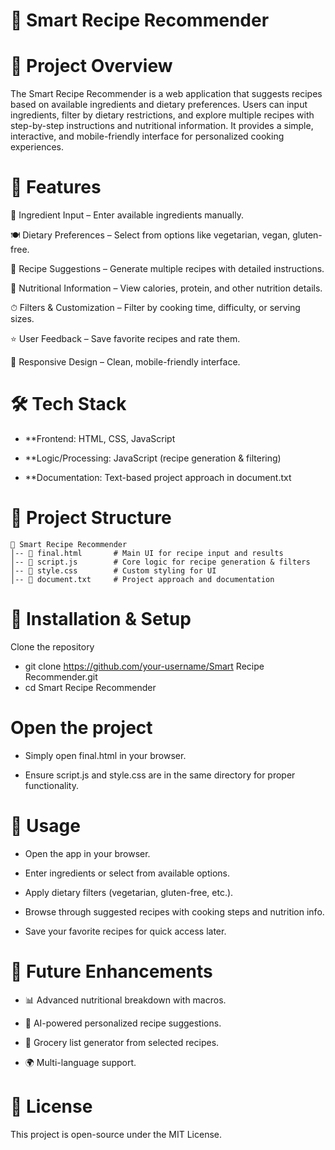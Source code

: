 # 🍳 Smart Recipe Recommender

# 📌 Project Overview

The Smart Recipe Recommender is a web application that suggests recipes based on available ingredients and dietary preferences. Users can input ingredients, filter by dietary restrictions, and explore multiple recipes with step-by-step instructions and nutritional information. It provides a simple, interactive, and mobile-friendly interface for personalized cooking experiences.

# 🚀 Features

🥗 Ingredient Input – Enter available ingredients manually.

🍽 Dietary Preferences – Select from options like vegetarian, vegan, gluten-free.

📖 Recipe Suggestions – Generate multiple recipes with detailed instructions.

🔢 Nutritional Information – View calories, protein, and other nutrition details.

⏱ Filters & Customization – Filter by cooking time, difficulty, or serving sizes.

⭐ User Feedback – Save favorite recipes and rate them.

📱 Responsive Design – Clean, mobile-friendly interface.

# 🛠 Tech Stack

- **Frontend: HTML, CSS, JavaScript

- **Logic/Processing: JavaScript (recipe generation & filtering)

- **Documentation: Text-based project approach in document.txt

# 📂 Project Structure
```
📁 Smart Recipe Recommender
│-- 📄 final.html       # Main UI for recipe input and results
│-- 📄 script.js        # Core logic for recipe generation & filters
│-- 📄 style.css        # Custom styling for UI
│-- 📄 document.txt     # Project approach and documentation
```
# 🔧 Installation & Setup

Clone the repository

- git clone https://github.com/your-username/Smart Recipe Recommender.git
- cd Smart Recipe Recommender


# Open the project

- Simply open final.html in your browser.

- Ensure script.js and style.css are in the same directory for proper functionality.

# 📝 Usage

- Open the app in your browser.

- Enter ingredients or select from available options.

- Apply dietary filters (vegetarian, gluten-free, etc.).

- Browse through suggested recipes with cooking steps and nutrition info.

- Save your favorite recipes for quick access later.

# 🚀 Future Enhancements

 - 📊 Advanced nutritional breakdown with macros.

- 🤖 AI-powered personalized recipe suggestions.

- 🛒 Grocery list generator from selected recipes.

- 🌍 Multi-language support.


# 📜 License

This project is open-source under the MIT License.
